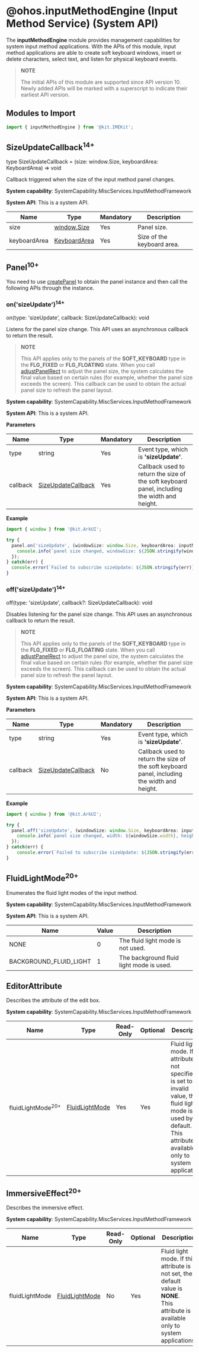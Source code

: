 # @ohos.inputMethodEngine (Input Method Service) (System API)

The **inputMethodEngine** module provides management capabilities for system input method applications. With the APIs of this module, input method applications are able to create soft keyboard windows, insert or delete characters, select text, and listen for physical keyboard events.

> **NOTE**
>
> The initial APIs of this module are supported since API version 10. Newly added APIs will be marked with a superscript to indicate their earliest API version.

## Modules to Import

```ts
import { inputMethodEngine } from '@kit.IMEKit';
```

## SizeUpdateCallback<sup>14+</sup>

type SizeUpdateCallback = (size: window.Size, keyboardArea: KeyboardArea) => void

Callback triggered when the size of the input method panel changes.

**System capability**: SystemCapability.MiscServices.InputMethodFramework

**System API**: This is a system API.

| Name      | Type                                                | Mandatory| Description                            |
| ------------ | ---------------------------------------------------- | ---- | -------------------------------- |
| size         | [window.Size](../apis-arkui/arkts-apis-window-i.md#size7) | Yes  | Panel size.                  |
| keyboardArea | [KeyboardArea](./js-apis-inputmethodengine.md#keyboardarea15)    | Yes  | Size of the keyboard area.|

## Panel<sup>10+</sup>

You need to use [createPanel](./js-apis-inputmethodengine.md#createpanel10) to obtain the panel instance and then call the following APIs through the instance.

### on('sizeUpdate')<sup>14+</sup>

on(type: 'sizeUpdate', callback: SizeUpdateCallback): void

Listens for the panel size change. This API uses an asynchronous callback to return the result.

> **NOTE**
>
> This API applies only to the panels of the **SOFT_KEYBOARD** type in the **FLG_FIXED** or **FLG_FLOATING** state. When you call [adjustPanelRect](./js-apis-inputmethodengine.md#adjustpanelrect15) to adjust the panel size, the system calculates the final value based on certain rules (for example, whether the panel size exceeds the screen). This callback can be used to obtain the actual panel size to refresh the panel layout.

**System capability**: SystemCapability.MiscServices.InputMethodFramework

**System API**: This is a system API.

**Parameters**

| Name  | Type                                       | Mandatory| Description                                                  |
| -------- | ------------------------------------------- | ---- | ------------------------------------------------------ |
| type     | string                                      | Yes  | Event type, which is **'sizeUpdate'**.|
| callback | [SizeUpdateCallback](#sizeupdatecallback14) | Yes  | Callback used to return the size of the soft keyboard panel, including the width and height.|

**Example**

```ts
import { window } from '@kit.ArkUI';

try {
  panel.on('sizeUpdate', (windowSize: window.Size, keyboardArea: inputMethodEngine.KeyboardArea) => {
    console.info(`panel size changed, windowSize: ${JSON.stringify(windowSize)}, keyboardArea: ${JSON.stringify(keyboardArea)}`);
  });
} catch(err) {
  console.error(`Failed to subscribe sizeUpdate: ${JSON.stringify(err)}`);
}
```

### off('sizeUpdate')<sup>14+</sup>

off(type: 'sizeUpdate', callback?: SizeUpdateCallback): void

Disables listening for the panel size change. This API uses an asynchronous callback to return the result.

> **NOTE**
>
> This API applies only to the panels of the **SOFT_KEYBOARD** type in the **FLG_FIXED** or **FLG_FLOATING** state. When you call [adjustPanelRect](./js-apis-inputmethodengine.md#adjustpanelrect15) to adjust the panel size, the system calculates the final value based on certain rules (for example, whether the panel size exceeds the screen). This callback can be used to obtain the actual panel size to refresh the panel layout.

**System capability**: SystemCapability.MiscServices.InputMethodFramework

**System API**: This is a system API.

**Parameters**

| Name  | Type                                       | Mandatory| Description                                                    |
| -------- | ------------------------------------------- | ---- | -------------------------------------------------------- |
| type     | string                                      | Yes  | Event type, which is **'sizeUpdate'**.|
| callback | [SizeUpdateCallback](#sizeupdatecallback14) | No  | Callback used to return the size of the soft keyboard panel, including the width and height.  |

**Example**

```ts
import { window } from '@kit.ArkUI';

try {
  panel.off('sizeUpdate', (windowSize: window.Size, keyboardArea: inputMethodEngine.KeyboardArea) => {
    console.info(`panel size changed, width: ${windowSize.width}, height: ${windowSize.height}`);
  });
} catch(err) {
    console.error(`Failed to subscribe sizeUpdate: ${JSON.stringify(err)}`);
}
```
## FluidLightMode<sup>20+</sup>

Enumerates the fluid light modes of the input method.

**System capability**: SystemCapability.MiscServices.InputMethodFramework

**System API**: This is a system API.

| Name        | Value| Description              |
| ------------ | -- | ------------------ |
| NONE | 0 | The fluid light mode is not used.|
| BACKGROUND_FLUID_LIGHT  | 1 | The background fluid light mode is used.|

## EditorAttribute

Describes the attribute of the edit box.

**System capability**: SystemCapability.MiscServices.InputMethodFramework

| Name        | Type| Read-Only| Optional| Description              |
| ------------ | -------- | ---- | ---- | ------------------ |
| fluidLightMode<sup>20+</sup> | [FluidLightMode](#fluidlightmode20) | Yes| Yes| Fluid light mode. If this attribute is not specified or is set to an invalid value, the fluid light mode is not used by default.<br>This attribute is available only to system applications.|

## ImmersiveEffect<sup>20+</sup>

Describes the immersive effect.

**System capability**: SystemCapability.MiscServices.InputMethodFramework

| Name  | Type                                 | Read-Only| Optional| Description          |
| ------ | ------------------------------------ | ---- | ---- | -------------- |
| fluidLightMode | [FluidLightMode](#fluidlightmode20) | No  | Yes  | Fluid light mode. If this attribute is not set, the default value is **NONE**.<br>This attribute is available only to system applications.|
<!--no_check-->
